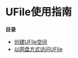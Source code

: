 

# UFile使用指南

**目录**

* [创建UFile空间](uai-train/basic/ufile/create)
* [以网盘方式访问UFile](uai-train/basic/ufile/ufuse)

